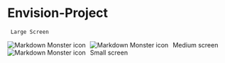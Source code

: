 # Envision-Project

     Large Screen
<img src="https://github.com/anuragkumar2121/EnviPractice/blob/main/image/Capture1.PNG"
     alt="Markdown Monster icon"
     style="float: left; margin-right: 10px;" />
     Medium screen
     <img src="https://github.com/anuragkumar2121/Envision-Project/blob/main/image/Capture3.PNG"
     alt="Markdown Monster icon"
     style="float: left; margin-right: 10px;" />
     Small screen
     <img src="https://github.com/anuragkumar2121/Envision-Project/blob/main/image/Capture4.PNG"
     alt="Markdown Monster icon"
     style="float: left; margin-right: 10px;" />
